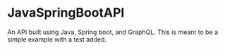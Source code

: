 # JavaSpringBootAPI
An API built using Java, Spring boot, and GraphQL. This is meant to be a simple example with a test added.
